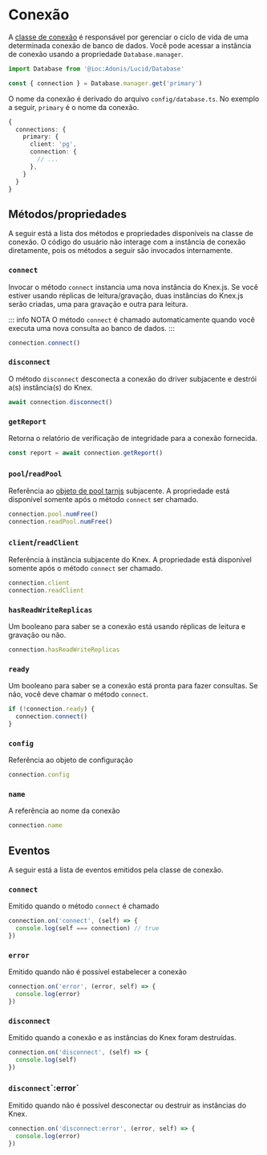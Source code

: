 # Conexão

A [classe de conexão](https://github.com/adonisjs/lucid/blob/efed38908680cca3b288d9b2a123586fab155b1d/src/Connection/index.ts#L27) é responsável por gerenciar o ciclo de vida de uma determinada conexão de banco de dados. Você pode acessar a instância de conexão usando a propriedade `Database.manager`.

```ts
import Database from '@ioc:Adonis/Lucid/Database'

const { connection } = Database.manager.get('primary')
```

O nome da conexão é derivado do arquivo `config/database.ts`. No exemplo a seguir, `primary` é o nome da conexão.

```ts
{
  connections: {
    primary: {
      client: 'pg',
      connection: {
        // ...
      },
    }
  }
}
```

## Métodos/propriedades
A seguir está a lista dos métodos e propriedades disponíveis na classe de conexão. O código do usuário não interage com a instância de conexão diretamente, pois os métodos a seguir são invocados internamente.

### `connect`
Invocar o método `connect` instancia uma nova instância do Knex.js. Se você estiver usando réplicas de leitura/gravação, duas instâncias do Knex.js serão criadas, uma para gravação e outra para leitura.

::: info NOTA
O método `connect` é chamado automaticamente quando você executa uma nova consulta ao banco de dados.
:::

```ts
connection.connect()
```

### `disconnect`
O método `disconnect` desconecta a conexão do driver subjacente e destrói a(s) instância(s) do Knex.

```ts
await connection.disconnect()
```

### `getReport`
Retorna o relatório de verificação de integridade para a conexão fornecida.

```ts
const report = await connection.getReport()
```

### `pool`/`readPool`
Referência ao [objeto de pool tarnjs](https://github.com/vincit/tarn.js/) subjacente. A propriedade está disponível somente após o método `connect` ser chamado.

```ts
connection.pool.numFree()
connection.readPool.numFree()
```

### `client`/`readClient`
Referência à instância subjacente do Knex. A propriedade está disponível somente após o método `connect` ser chamado.

```ts
connection.client
connection.readClient
```

### `hasReadWriteReplicas`
Um booleano para saber se a conexão está usando réplicas de leitura e gravação ou não.

```ts
connection.hasReadWriteReplicas
```

### `ready`
Um booleano para saber se a conexão está pronta para fazer consultas. Se não, você deve chamar o método `connect`.

```ts
if (!connection.ready) {
  connection.connect()
}
```

### `config`
Referência ao objeto de configuração

```ts
connection.config
```

### `name`
A referência ao nome da conexão

```ts
connection.name
```

## Eventos
A seguir está a lista de eventos emitidos pela classe de conexão.

### `connect`
Emitido quando o método `connect` é chamado

```ts
connection.on('connect', (self) => {
  console.log(self === connection) // true
})
```

### `error`
Emitido quando não é possível estabelecer a conexão

```ts
connection.on('error', (error, self) => {
  console.log(error)
})
```

### `disconnect`
Emitido quando a conexão e as instâncias do Knex foram destruídas.

```ts
connection.on('disconnect', (self) => {
  console.log(self)
})
```

### `disconnect`\`:error`
Emitido quando não é possível desconectar ou destruir as instâncias do Knex.

```ts
connection.on('disconnect:error', (error, self) => {
  console.log(error)
})
```
